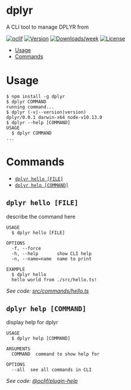 dplyr
=====

A CLI tool to manage DPLYR from

[![oclif](https://img.shields.io/badge/cli-oclif-brightgreen.svg)](https://oclif.io)
[![Version](https://img.shields.io/npm/v/dplyr.svg)](https://npmjs.org/package/dplyr)
[![Downloads/week](https://img.shields.io/npm/dw/dplyr.svg)](https://npmjs.org/package/dplyr)
[![License](https://img.shields.io/npm/l/dplyr.svg)](https://github.com/dplyr-dev/dplyr-cli/blob/master/package.json)

<!-- toc -->
* [Usage](#usage)
* [Commands](#commands)
<!-- tocstop -->
# Usage
<!-- usage -->
```sh-session
$ npm install -g dplyr
$ dplyr COMMAND
running command...
$ dplyr (-v|--version|version)
dplyr/0.0.1 darwin-x64 node-v10.13.0
$ dplyr --help [COMMAND]
USAGE
  $ dplyr COMMAND
...
```
<!-- usagestop -->
# Commands
<!-- commands -->
* [`dplyr hello [FILE]`](#dplyr-hello-file)
* [`dplyr help [COMMAND]`](#dplyr-help-command)

## `dplyr hello [FILE]`

describe the command here

```
USAGE
  $ dplyr hello [FILE]

OPTIONS
  -f, --force
  -h, --help       show CLI help
  -n, --name=name  name to print

EXAMPLE
  $ dplyr hello
  hello world from ./src/hello.ts!
```

_See code: [src/commands/hello.ts](https://github.com/dplyr-dev/dplyr-cli/blob/v0.0.1/src/commands/hello.ts)_

## `dplyr help [COMMAND]`

display help for dplyr

```
USAGE
  $ dplyr help [COMMAND]

ARGUMENTS
  COMMAND  command to show help for

OPTIONS
  --all  see all commands in CLI
```

_See code: [@oclif/plugin-help](https://github.com/oclif/plugin-help/blob/v3.2.0/src/commands/help.ts)_
<!-- commandsstop -->
